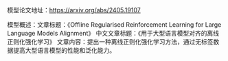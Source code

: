 模型论文地址：https://arxiv.org/abs/2405.19107

模型概述：文章标题：《Offline Regularised Reinforcement Learning for Large Language Models Alignment》
中文文章标题：《用于大型语言模型对齐的离线正则化强化学习》
文章内容：提出一种离线正则化强化学习方法，通过无标签数据提高大型语言模型的性能和泛化能力。
